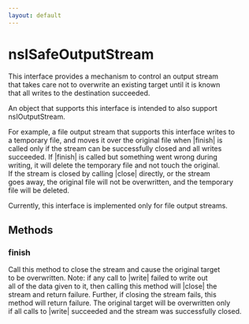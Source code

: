 ```yaml
---
layout: default
---
```


# nsISafeOutputStream #
  
This interface provides a mechanism to control an output stream  
that takes care not to overwrite an existing target until it is known  
that all writes to the destination succeeded.  
  
An object that supports this interface is intended to also support  
nsIOutputStream.  
  
For example, a file output stream that supports this interface writes to  
a temporary file, and moves it over the original file when |finish| is  
called only if the stream can be successfully closed and all writes  
succeeded.  If |finish| is called but something went wrong during  
writing, it will delete the temporary file and not touch the original.  
If the stream is closed by calling |close| directly, or the stream  
goes away, the original file will not be overwritten, and the temporary  
file will be deleted.  
  
Currently, this interface is implemented only for file output streams.  
  

## Methods ##

### finish ###
  
Call this method to close the stream and cause the original target  
to be overwritten. Note: if any call to |write| failed to write out  
all of the data given to it, then calling this method will |close| the  
stream and return failure. Further, if closing the stream fails, this  
method will return failure. The original target will be overwritten only  
if all calls to |write| succeeded and the stream was successfully closed.  
  
